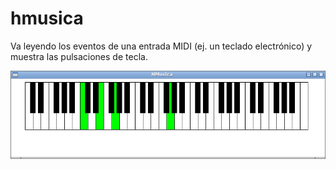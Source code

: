 # hmusica

Va leyendo los eventos de una entrada MIDI (ej. un teclado electrónico) y muestra las pulsaciones de tecla.

![Captura de ejemplo](/screenshot.png?raw=true "Captura de ejemplo")

